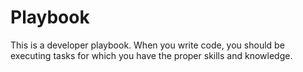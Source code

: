 # Playbook
This is a developer playbook.  When you write code, you should be executing tasks for which you have the proper skills and knowledge.  
